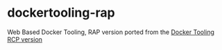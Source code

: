 # dockertooling-rap
Web Based Docker Tooling, RAP version ported from the  [ Docker Tooling RCP version](https://wiki.eclipse.org/Linux_Tools_Project/Docker_Tooling)
